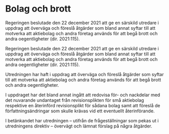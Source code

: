 # Bolag och brott

Regeringen beslutade den 22 december 2021 att ge en särskild utredare i uppdrag att överväga och föreslå åtgärder som bland annat syftar till att motverka att aktie­bolag och andra företag används för att begå brott och andra oegent­lig­heter (dir. 2021:115).

Regeringen beslutade den 22 december 2021 att ge en särskild utredare i uppdrag att överväga och föreslå åtgärder som bland annat syftar till att motverka att aktie­bolag och andra företag används för att begå brott och andra oegent­lig­heter (dir. 2021:115).

Utredningen har haft i uppdrag att över­väga och föreslå åtgärder som syftar till att motverka att aktie­bolag och andra företag används för att begå brott och andra oegent­ligheter.

I uppdraget har det bland annat ingått att redovisa för- och nackdelar med det nuvarande undan­taget från revisions­plikten för små aktie­bolag respektive en åter­införd revisions­plikt för sådana bolag samt att föreslå de författ­nings­ändringar som skulle krävas vid ett eventuellt åter­införande.

I betänkandet har utred­ningen – utifrån de fråge­ställ­ningar som pekas ut i utred­ningens direktiv – övervägt och lämnat förslag på några åtgärder.
